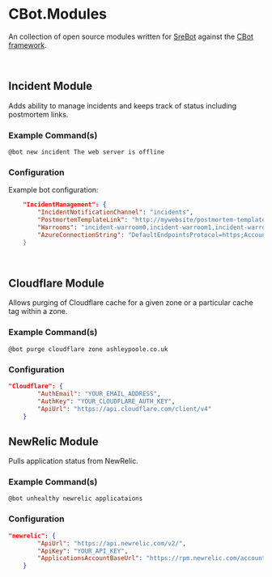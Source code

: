 # CBot.Modules

An collection of open source modules written for [SreBot](https://github.com/AshleyPoole/srebot) against the [CBot framework](https://github.com/AshleyPoole/CBot).

<br>

## Incident Module

Adds ability to manage incidents and keeps track of status including postmortem links.

### Example Command(s)

`@bot new incident The web server is offline`

### Configuration

Example bot configuration:

```json
    "IncidentManagement": {
		"IncidentNotificationChannel": "incidents",
		"PostmortemTemplateLink": "http://mywebsite/postmortem-template",
		"Warrooms": "incident-warroom0,incident-warroom1,incident-warroom2",
		"AzureConnectionString": "DefaultEndpointsProtocol=https;AccountName=YOUR_ACCOUNT_NAME;AccountKey=YOUR_ACCOUNT_KEY;
	}
```

<br>

## Cloudflare Module

Allows purging of Cloudflare cache for a given zone or a particular cache tag within a zone.

### Example Command(s)

`@bot purge cloudflare zone ashleypoole.co.uk`

### Configuration

```json
"Cloudflare": {
		"AuthEmail": "YOUR_EMAIL_ADDRESS",
		"AuthKey": "YOUR_CLOUDFLARE_AUTH_KEY",
		"ApiUrl": "https://api.cloudflare.com/client/v4"
	}
```

## NewRelic Module

Pulls application status from NewRelic.

### Example Command(s)

`@bot unhealthy newrelic applicataions`

### Configuration

```json
"newrelic": {
		"ApiUrl": "https://api.newrelic.com/v2/",
		"ApiKey": "YOUR_API_KEY",
		"ApplicationsAccountBaseUrl": "https://rpm.newrelic.com/accounts/YOUR_ACCOUNT_ID/applications/"
	}
```
